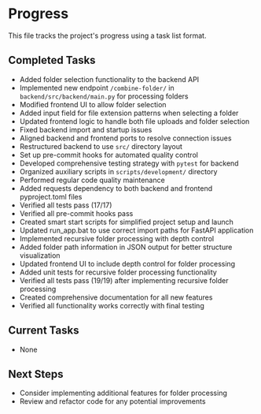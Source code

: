 # Progress

This file tracks the project's progress using a task list format.

## Completed Tasks

* Added folder selection functionality to the backend API
* Implemented new endpoint `/combine-folder/` in `backend/src/backend/main.py` for processing folders
* Modified frontend UI to allow folder selection
* Added input field for file extension patterns when selecting a folder
* Updated frontend logic to handle both file uploads and folder selection
* Fixed backend import and startup issues
* Aligned backend and frontend ports to resolve connection issues
* Restructured backend to use `src/` directory layout
* Set up pre-commit hooks for automated quality control
* Developed comprehensive testing strategy with `pytest` for backend
* Organized auxiliary scripts in `scripts/development/` directory
* Performed regular code quality maintenance
* Added requests dependency to both backend and frontend pyproject.toml files
* Verified all tests pass (17/17)
* Verified all pre-commit hooks pass
* Created smart start scripts for simplified project setup and launch
* Updated run_app.bat to use correct import paths for FastAPI application
* Implemented recursive folder processing with depth control
* Added folder path information in JSON output for better structure visualization
* Updated frontend UI to include depth control for folder processing
* Added unit tests for recursive folder processing functionality
* Verified all tests pass (19/19) after implementing recursive folder processing
* Created comprehensive documentation for all new features
* Verified all functionality works correctly with final testing

## Current Tasks

* None

## Next Steps

* Consider implementing additional features for folder processing
* Review and refactor code for any potential improvements